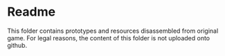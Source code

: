 # Readme

This folder contains prototypes and resources disassembled from original game. For legal reasons, the content of this folder is not uploaded onto github.
